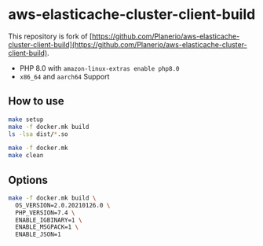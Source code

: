 # aws-elasticache-cluster-client-build

This repository is fork of [https://github.com/Planerio/aws-elasticache-cluster-client-build](https://github.com/Planerio/aws-elasticache-cluster-client-build).
- PHP 8.0 with `amazon-linux-extras enable php8.0`
- `x86_64` and `aarch64` Support

## How to use
```sh
make setup
make -f docker.mk build
ls -lsa dist/*.so
```
```sh
make -f docker.mk
make clean
```

## Options
```sh
make -f docker.mk build \
  OS_VERSION=2.0.20210126.0 \
  PHP_VERSION=7.4 \
  ENABLE_IGBINARY=1 \
  ENABLE_MSGPACK=1 \
  ENABLE_JSON=1
```
